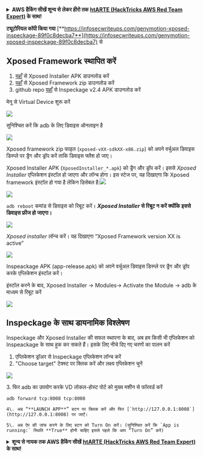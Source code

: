 <details>

<summary><strong>AWS हैकिंग सीखें शून्य से लेकर हीरो तक</strong> <a href="https://training.hacktricks.xyz/courses/arte"><strong>htARTE (HackTricks AWS Red Team Expert)</strong></a><strong> के साथ!</strong></summary>

HackTricks का समर्थन करने के अन्य तरीके:

* यदि आप चाहते हैं कि आपकी **कंपनी का विज्ञापन HackTricks में दिखाई दे** या **HackTricks को PDF में डाउनलोड करें** तो [**सब्सक्रिप्शन प्लान्स**](https://github.com/sponsors/carlospolop) देखें!
* [**आधिकारिक PEASS & HackTricks स्वैग**](https://peass.creator-spring.com) प्राप्त करें
* [**The PEASS Family**](https://opensea.io/collection/the-peass-family) की खोज करें, हमारा विशेष [**NFTs**](https://opensea.io/collection/the-peass-family) संग्रह
* 💬 [**Discord group**](https://discord.gg/hRep4RUj7f) में **शामिल हों** या [**telegram group**](https://t.me/peass) या **Twitter** पर 🐦 [**@carlospolopm**](https://twitter.com/carlospolopm) को **फॉलो करें**.
* **HackTricks** के [**github repos**](https://github.com/carlospolop/hacktricks) और [**HackTricks Cloud**](https://github.com/carlospolop/hacktricks-cloud) में PRs सबमिट करके अपनी हैकिंग ट्रिक्स साझा करें।

</details>


**ट्यूटोरियल कॉपी किया गया** [**https://infosecwriteups.com/genymotion-xposed-inspeckage-89f0c8decba7**](https://infosecwriteups.com/genymotion-xposed-inspeckage-89f0c8decba7) से

## Xposed Framework स्थापित करें <a href="#ef45" id="ef45"></a>

1. [यहाँ](https://forum.xda-developers.com/attachments/xposedinstaller\_3-1-5-apk.4393082/) से Xposed Installer APK डाउनलोड करें
2. [यहाँ](https://dl-xda.xposed.info/framework/sdk25/x86/xposed-v89-sdk25-x86.zip) से Xposed Framework zip डाउनलोड करें
3. github repo [यहाँ](https://github.com/ac-pm/Inspeckage/releases) से Inspeckage v2.4 APK डाउनलोड करें

मेनू से Virtual Device शुरू करें

![](https://miro.medium.com/max/1000/1\*7fprdQrerabZFKpDJSbHuA.png)

सुनिश्चित करें कि adb के लिए डिवाइस ऑनलाइन है

![](https://miro.medium.com/max/700/1\*Pt3zh1Od9ufQuo66rCge3g.png)

Xposed framework zip फाइल (`xposed-vXX-sdkXX-x86.zip`) को अपने वर्चुअल डिवाइस डिस्प्ले पर ड्रैग और ड्रॉप करें ताकि डिवाइस फ्लैश हो जाए।

Xposed Installer APK (`XposedInstaller_*.apk`) को ड्रैग और ड्रॉप करें। इससे _Xposed Installer_ एप्लिकेशन इंस्टॉल हो जाएगा और लॉन्च होगा। इस स्टेज पर, यह दिखाएगा कि Xposed framework इंस्टॉल हो गया है लेकिन डिसेबल है:![](https://miro.medium.com/max/30/0\*0ddJI69QvpxC8rXq.png?q=20)

![](https://miro.medium.com/max/700/0\*0ddJI69QvpxC8rXq.png)

`adb reboot` कमांड से डिवाइस को रिबूट करें। **_Xposed Installer_ से रिबूट न करें क्योंकि इससे डिवाइस फ्रीज हो जाएगा।**

![](https://miro.medium.com/max/657/1\*V\_jl42vdOcJLXvS0riI7Gg.png)

_Xposed installer_ लॉन्च करें। यह दिखाएगा “Xposed Framework version XX is active”

![](https://miro.medium.com/max/700/0\*QUDB2ryUyIWz3nmZ.png)

Inspeackage APK (app-release.apk) को अपने वर्चुअल डिवाइस डिस्प्ले पर ड्रैग और ड्रॉप करके एप्लिकेशन इंस्टॉल करें।

इंस्टॉल करने के बाद, Xposed Installer → Modules→ Activate the Module → adb के माध्यम से रिबूट करें

![](https://miro.medium.com/max/623/1\*7sO6IX46hciTBUtWoyLEFQ.png)

## Inspeckage के साथ डायनामिक विश्लेषण <a href="#7856" id="7856"></a>

Inspeckage और Xposed Installer की सफल स्थापना के बाद, अब हम किसी भी एप्लिकेशन को Inspeackage के साथ हुक कर सकते हैं। इसके लिए नीचे दिए गए चरणों का पालन करें

1. एप्लिकेशन ड्रॉअर से Inspeckage एप्लिकेशन लॉन्च करें
2. "Choose target" टेक्स्ट पर क्लिक करें और लक्ष्य एप्लिकेशन चुनें

![](https://miro.medium.com/max/700/1\*J5J\_rCHOC0ga0YJ5kbwqbQ.png)

3\. फिर adb का उपयोग करके VD लोकल-होस्ट पोर्ट को मुख्य मशीन से फॉरवर्ड करें
```
adb forward tcp:8008 tcp:8008
```
```
4\. अब “**LAUNCH APP**” बटन पर क्लिक करें और फिर [`http://127.0.0.1:8008`](http://127.0.0.1:8008) पर जाएँ।

5\. अब ऐप की जांच करने के लिए बटन को Turn On करें। (सुनिश्चित करें कि `App is running:` स्थिति **True** होनी चाहिए इससे पहले कि आप “Turn On” करें)
```

<details>

<summary><strong>शून्य से नायक तक AWS हैकिंग सीखें</strong> <a href="https://training.hacktricks.xyz/courses/arte"><strong>htARTE (HackTricks AWS Red Team Expert)</strong></a><strong> के साथ!</strong></summary>

HackTricks का समर्थन करने के अन्य तरीके:

* यदि आप अपनी **कंपनी का विज्ञापन HackTricks में देखना चाहते हैं** या **HackTricks को PDF में डाउनलोड करना चाहते हैं** तो [**SUBSCRIPTION PLANS**](https://github.com/sponsors/carlospolop) देखें!
* [**आधिकारिक PEASS & HackTricks स्वैग**](https://peass.creator-spring.com) प्राप्त करें।
* [**The PEASS Family**](https://opensea.io/collection/the-peass-family) की खोज करें, हमारा विशेष [**NFTs**](https://opensea.io/collection/the-peass-family) संग्रह।
* 💬 [**Discord group**](https://discord.gg/hRep4RUj7f) में शामिल हों या [**telegram group**](https://t.me/peass) में शामिल हों या मुझे **Twitter** 🐦 [**@carlospolopm**](https://twitter.com/carlospolopm) पर **फॉलो** करें।
* [**HackTricks**](https://github.com/carlospolop/hacktricks) और [**HackTricks Cloud**](https://github.com/carlospolop/hacktricks-cloud) github repos में PRs सबमिट करके अपनी हैकिंग ट्रिक्स साझा करें।

</details>
